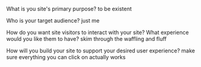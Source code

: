 What is you site's primary purpose?
to be existent

 Who is your target audience?
 just me
 
 How do you want site visitors to interact with your site? What experience would you like them to have?
 skim through the waffling and fluff
 
 How will you build your site to support your desired user experience?
 make sure everything you can click on actually works
 
 
